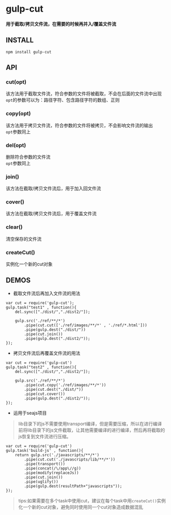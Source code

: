 # gulp-cut

#### 用于截取/拷贝文件流，在需要的时候再并入/覆盖文件流

## INSTALL

```
npm install gulp-cut
```

## API

### cut(opt)
该方法用于截取文件流，符合参数的文件将被截取，不会在后面的文件流中出现<br>
`opt`的参数可以为：路径字符、包含路径字符的数组、正则

### copy(opt)
该方法用于拷贝文件流，符合参数的文件将被拷贝，不会影响文件流的输出<br>
`opt`参数同上

### del(opt)
删除符合参数的文件流<br>
`opt`参数同上

### join()
该方法在截取/拷贝文件流后，用于加入回文件流

### cover()
该方法在截取/拷贝文件流后，用于覆盖文件流

### clear()
清空保存的文件流

### createCut()
实例化一个新的cut对象


## DEMOS

* 截取文件流后再加入文件流的用法
```
var cut = require('gulp-cut');
gulp.task("test1" , function(){
    del.sync(["./dist/","./dist2/"]);

    gulp.src('./ref/**/*')
        .pipe(cut.cut(['./ref/images/**/*' , './ref/*.html']))
        .pipe(gulp.dest("./dist/"))
        .pipe(cut.join())
        .pipe(gulp.dest("./dist2/"));
});
```

* 拷贝文件流后再覆盖文件流的用法
```
var cut = require('gulp-cut')
gulp.task("test2" , function(){
    del.sync(["./dist/","./dist2/"]);

    gulp.src('./ref/**/*')
        .pipe(cut.copy('./ref/images/**/*'))
        .pipe(cut.dest("./dist/"))
        .pipe(cut.cover())
        .pipe(gulp.dest("./dist2/"));
});
```

* 运用于seajs项目<br>
>lib目录下的js不需要使用transport编译，但是需要压缩，所以在进行编译前将lib目录下的js文件截取，让其他需要编译的进行编译，然后再将截取的js恢复到文件流进行压缩。
```
var cut = require('gulp-cut')
gulp.task('build-js' , function(){
    return gulp.src('./javascripts/**/*')
        .pipe(cut.cut('./javascripts/lib/**/*'))
        .pipe(transport())
        .pipe(concat(/\/app\//g))
        .pipe(modify(replaceJs))
        .pipe(cut.join())
        .pipe(uglify())
        .pipe(gulp.dest(resultPath+"javascripts"));
});
```

>tips:如果需要在多个task中使用cut，建议在每个task中用`createCut()`实例化一个新的cut对象，避免同时使用同一个cut对象造成数据混乱